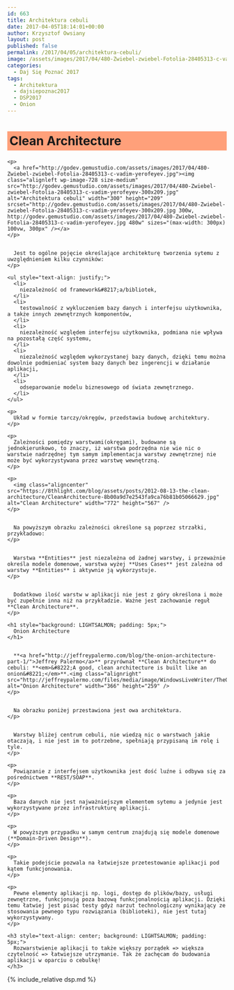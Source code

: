 ```yaml
---
id: 663
title: Architektura cebuli
date: 2017-04-05T18:14:01+00:00
author: Krzysztof Owsiany
layout: post
published: false
permalink: /2017/04/05/architektura-cebuli/
image: /assets/images/2017/04/480-Zwiebel-zwiebel-Fotolia-28405313-c-vadim-yerofeyev.jpg
categories:
  - Daj Się Poznać 2017
tags:
  - Architektura
  - dajsiepoznac2017
  - DSP2017
  - Onion
---
```

<div id="dslc-theme-content">
  <div id="dslc-theme-content-inner">
    <h1 style="background: LIGHTSALMON; padding: 5px;">
      Clean Architecture
    </h1>
    
    <p>
      <a href="http://godev.gemustudio.com/assets/images/2017/04/480-Zwiebel-zwiebel-Fotolia-28405313-c-vadim-yerofeyev.jpg"><img class="alignleft wp-image-728 size-medium" src="http://godev.gemustudio.com/assets/images/2017/04/480-Zwiebel-zwiebel-Fotolia-28405313-c-vadim-yerofeyev-300x209.jpg" alt="Architektura cebuli" width="300" height="209" srcset="http://godev.gemustudio.com/assets/images/2017/04/480-Zwiebel-zwiebel-Fotolia-28405313-c-vadim-yerofeyev-300x209.jpg 300w, http://godev.gemustudio.com/assets/images/2017/04/480-Zwiebel-zwiebel-Fotolia-28405313-c-vadim-yerofeyev.jpg 480w" sizes="(max-width: 300px) 100vw, 300px" /></a>
    </p>
    

      Jest to ogólne pojęcie określające architekturę tworzenia sytemu z uwzględnieniem kilku czynników:
    </p>
    
    <ul style="text-align: justify;">
      <li>
        niezależność od framework&#8217;a/bibliotek,
      </li>
      <li>
        testowalność z wykluczeniem bazy danych i interfejsu użytkownika, a także innych zewnętrznych komponentów,
      </li>
      <li>
        niezależność względem interfejsu użytkownika, podmiana nie wpływa na pozostałą część systemu,
      </li>
      <li>
        niezależność względem wykorzystanej bazy danych, dzięki temu można dowolnie podmieniać system bazy danych bez ingerencji w działanie aplikacji,
      </li>
      <li>
        odseparowanie modelu biznesowego od świata zewnętrznego.
      </li>
    </ul>
    
    <p>
      Układ w formie tarczy/okręgów, przedstawia budowę architektury.
    </p>
    
    <p>
      Zależności pomiędzy warstwami(okręgami), budowane są jednokierunkowo, to znaczy, iż warstwa podrzędna nie wie nic o warstwie nadrzędnej tym samym implementacja warstwy zewnętrznej nie może być wykorzystywana przez warstwę wewnętrzną.
    </p>
    
    <p>
      <img class="aligncenter" src="https://8thlight.com/blog/assets/posts/2012-08-13-the-clean-architecture/CleanArchitecture-8b00a9d7e2543fa9ca76b81b05066629.jpg" alt="Clean Architecture" width="772" height="567" />
    </p>
    

      Na powyższym obrazku zależności określone są poprzez strzałki, przykładowo:
    </p>
    

      Warstwa **Entities** jest niezależna od żadnej warstwy, i przeważnie określa modele domenowe, warstwa wyżej **Uses Cases** jest zależna od warstwy **Entities** i aktywnie ją wykorzystuje.
    </p>
    

      Dodatkowo ilość warstw w aplikacji nie jest z góry określona i może być zupełnie inna niż na przykładzie. Ważne jest zachowanie reguł **Clean Architecture**.
    </p>
    
    <h1 style="background: LIGHTSALMON; padding: 5px;">
      Onion Architecture
    </h1>
    

      **<a href="http://jeffreypalermo.com/blog/the-onion-architecture-part-1/">Jeffrey Palermo</a>** przyrównał **Clean Architecture** do cebuli: **<em>&#8222;A good, clean architecture is built like an onion&#8221;</em>**.<img class="alignright" src="http://jeffreypalermo.com/files/media/image/WindowsLiveWriter/TheOnionArchitecturepart1_70A9/image%7B0%7D%5B59%5D.png" alt="Onion Architecture" width="366" height="259" />
    </p>
    

      Na obrazku poniżej przestawiona jest owa architektura.
    </p>
    

      Warstwy bliżej centrum cebuli, nie wiedzą nic o warstwach jakie otaczają, i nie jest im to potrzebne, spełniają przypisaną im rolę i tyle.
    </p>
    
    <p>
      Powiązanie z interfejsem użytkownika jest dość luźne i odbywa się za pośrednictwem **REST/SOAP**.
    </p>
    
    <p>
      Baza danych nie jest najważniejszym elementem sytemu a jedynie jest wykorzystywane przez infrastrukturę aplikacji.
    </p>
    
    <p>
      W powyższym przypadku w samym centrum znajdują się modele domenowe (**Domain-Driven Design**).
    </p>
    
    <p>
      Takie podejście pozwala na łatwiejsze przetestowanie aplikacji pod kątem funkcjonowania.
    </p>
    
    <p>
      Pewne elementy aplikacji np. logi, dostęp do plików/bazy, usługi zewnętrzne, funkcjonują poza bazową funkcjonalnością aplikacji. Dzięki temu łatwiej jest pisać testy gdyż narzut technologiczny wynikający ze stosowania pewnego typu rozwiązania (biblioteki), nie jest tutaj wykorzystywany.
    </p>
    
    <h3 style="text-align: center; background: LIGHTSALMON; padding: 5px;">
      Rozwarstwienie aplikacji to także większy porządek => większa czytelność => łatwiejsze utrzymanie. Tak że zachęcam do budowania aplikacji w oparciu o cebulkę!
    </h3>
    
{% include_relative dsp.md %}
